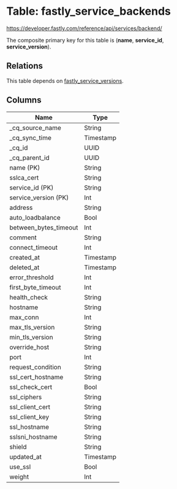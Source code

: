 # Table: fastly_service_backends

https://developer.fastly.com/reference/api/services/backend/

The composite primary key for this table is (**name**, **service_id**, **service_version**).

## Relations

This table depends on [fastly_service_versions](fastly_service_versions).

## Columns

| Name          | Type          |
| ------------- | ------------- |
|_cq_source_name|String|
|_cq_sync_time|Timestamp|
|_cq_id|UUID|
|_cq_parent_id|UUID|
|name (PK)|String|
|sslca_cert|String|
|service_id (PK)|String|
|service_version (PK)|Int|
|address|String|
|auto_loadbalance|Bool|
|between_bytes_timeout|Int|
|comment|String|
|connect_timeout|Int|
|created_at|Timestamp|
|deleted_at|Timestamp|
|error_threshold|Int|
|first_byte_timeout|Int|
|health_check|String|
|hostname|String|
|max_conn|Int|
|max_tls_version|String|
|min_tls_version|String|
|override_host|String|
|port|Int|
|request_condition|String|
|ssl_cert_hostname|String|
|ssl_check_cert|Bool|
|ssl_ciphers|String|
|ssl_client_cert|String|
|ssl_client_key|String|
|ssl_hostname|String|
|sslsni_hostname|String|
|shield|String|
|updated_at|Timestamp|
|use_ssl|Bool|
|weight|Int|